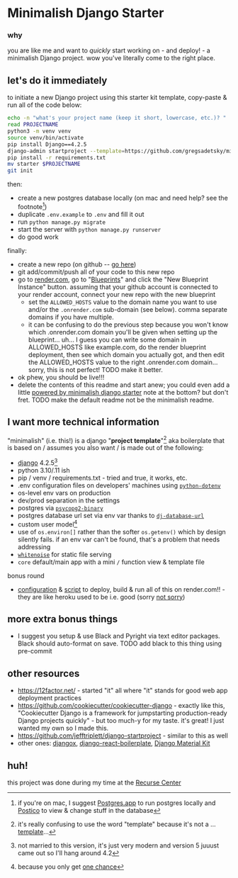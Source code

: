 # Minimalish Django Starter

### why

you are like me and want to _quickly_ start working on - and deploy! - a minimalish Django project. wow you've literally come to the right place.

## let's do it immediately

to initiate a new Django project using this starter kit template, copy-paste & run all of the code below:

```bash
echo -n "what's your project name (keep it short, lowercase, etc.)? "
read PROJECTNAME
python3 -m venv venv
source venv/bin/activate
pip install Django==4.2.5
django-admin startproject --template=https://github.com/gregsadetsky/minimalish-django-starter/archive/main.zip -n ".env.example" -n "render.yaml" $PROJECTNAME .
pip install -r requirements.txt
mv starter $PROJECTNAME
git init
```

then:

- create a new postgres database locally (on mac and need help? see the footnote[^0])
- duplicate `.env.example` to `.env` and fill it out
- run `python manage.py migrate`
- start the server with `python manage.py runserver`
- do good work

finally:

- create a new repo (on github -- [go here](https://github.com/new))
- git add/commit/push all of your code to this new repo
- go to [render.com](https://render.com/), go to "[Blueprints](https://dashboard.render.com/blueprints)" and click the "New Blueprint Instance" button. assuming that your github account is connected to your render account, connect your new repo with the new blueprint
  - set the `ALLOWED_HOSTS` value to the domain name you want to use and/or the `.onrender.com` sub-domain (see below). comma separate domains if you have multiple.
  - it can be confusing to do the previous step because you won't know which .onrender.com domain you'll be given when setting up the blueprint... uh... I guess you can write some domain in ALLOWED_HOSTS like example.com, do the render blueprint deployment, then see which domain you actually got, and then edit the ALLOWED_HOSTS value to the right .onrender.com domain... sorry, this is not perfect! TODO make it better.
- ok phew, you should be live!!!
- delete the contents of this readme and start anew; you could even add a little [powered by minimalish django starter](https://github.com/gregsadetsky/minimalish-django-starter) note at the bottom? but don't fret. TODO make the default readme not be the minimalish readme.

## I want more technical information

"minimalish" (i.e. this!) is a django "**project template**"[^1] aka boilerplate that is based on / assumes you also want / is made out of the following:

- [django](https://www.djangoproject.com/) 4.2.5[^2]
- python 3.10/.11 ish
- pip / venv / requirements.txt - tried and true, it works, etc.
- .env configuration files on developers' machines using [`python-dotenv`](https://pypi.org/project/python-dotenv/)
- os-level env vars on production
- dev/prod separation in the settings
- postgres via [`psycopg2-binary`](https://pypi.org/project/psycopg2-binary/)
- postgres database url set via env var thanks to [`dj-database-url`](https://pypi.org/project/dj-database-url/)
- custom user model[^3]
- use of `os.environ[]` rather than the softer `os.getenv()` which by design silently fails. if an env var can't be found, that's a problem that needs addressing
- [`whitenoise`](https://whitenoise.readthedocs.io/en/latest/) for static file serving
- `core` default/main app with a mini `/` function view & template file

bonus round

- [configuration](render.yaml) & [script](bin/build.sh) to deploy, build & run all of this on render.com!! - they are like heroku used to be i.e. good (sorry [not sorry](https://news.ycombinator.com/item?id=34598563))

## more extra bonus things

- I suggest you setup & use Black and Pyright via text editor packages. Black should auto-format on save. TODO add black to this thing using pre-commit

## other resources

- https://12factor.net/ - started "it" all where "it" stands for good web app deployment practices
- https://github.com/cookiecutter/cookiecutter-django - exactly like this, "Cookiecutter Django is a framework for jumpstarting production-ready Django projects quickly" - but too much-y for my taste. it's great! I just wanted my own so I made this.
- https://github.com/jefftriplett/django-startproject - similar to this as well
- other ones: [djangox](https://github.com/wsvincent/djangox), [django-react-boilerplate](https://github.com/vintasoftware/django-react-boilerplate), [Django Material Kit](https://github.com/app-generator/django-material-kit)

## huh!

this project was done during my time at the [Recurse Center](https://recurse.com/)

[^0]: if you're on mac, I suggest [Postgres.app](https://postgresapp.com/) to run postgres locally and [Postico](https://eggerapps.at/postico2/) to view & change stuff in the database
[^1]: it's really confusing to use the word "template" because it's not a ... [template](https://docs.djangoproject.com/en/4.2/topics/templates/)...
[^2]: not married to this version, it's just very modern and version 5 juuust came out so I'll hang around 4.2
[^3]: because you only get [one chance](https://docs.djangoproject.com/en/4.2/topics/auth/customizing/#changing-to-a-custom-user-model-mid-project)

